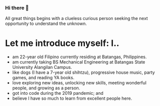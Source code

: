 ### Hi there 👋
All great things begins with a clueless curious person seeking the next opportunity to understand the unknown.

# Let me introduce myself: I..
- am 22-year old Filipino currently residing at Batangas, Philippines.
- am currently taking BS Mechanical Engineering at Batangas State University Alangilan Campus.
- like dogs (I have a 7-year old shihtzu), progressive house music, party games, and reading YA books.
- love exploring new ideas, unlocking new skills, meeting wonderful people, and growing as a person.
- got into code during the 2019 pandemic; and
- believe I have so much to learn from excellent people here.


<!--
**downtRoddenn/downtRoddenn** is a ✨ _special_ ✨ repository because its `README.md` (this file) appears on your GitHub profile.

Here are some ideas to get you started:

- 🔭 I’m currently working on ...
- 🌱 I’m currently learning ...
- 👯 I’m looking to collaborate on ...
- 🤔 I’m looking for help with ...
- 💬 Ask me about ...
- 📫 How to reach me: ...
- 😄 Pronouns: ...
- ⚡ Fun fact: ...
-->
